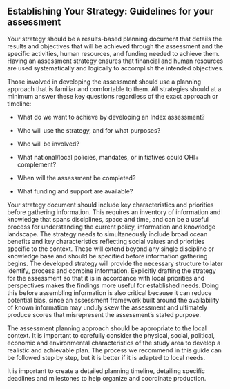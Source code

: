 ## Establishing Your Strategy: Guidelines for your assessment

Your strategy should be a results-based planning document that details the results and objectives that will be achieved through the assessment and the specific activities, human resources, and funding needed to achieve them. Having an assessment strategy ensures that financial and human resources are used systematically and logically to accomplish the intended objectives.

Those involved in developing the assessment should use a planning approach that is familiar and comfortable to them. All strategies should at a minimum answer these key questions regardless of the exact approach or timeline:

* What do we want to achieve by developing an Index assessment?

* Who will use the strategy, and for what purposes?

* Who will be involved?

* What national/local policies, mandates, or initiatives could OHI+ complement?

*	When will the assessment be completed?

*	What funding and support are available?

Your strategy document should include key characteristics and priorities before gathering information. This requires an inventory of information and knowledge that spans disciplines, space and time, and can be a useful process for understanding the current policy, information and knowledge landscape. The strategy needs to simultaneously include broad ocean benefits and key characteristics reflecting social values and priorities specific to the context. These will extend beyond any single discipline or knowledge base and should be specified before information gathering begins. The developed strategy will provide the necessary structure to later identify, process and combine information. Explicitly drafting the strategy for the assessment so that it is in accordance with local priorities and perspectives makes the findings more useful for established needs. Doing this before assembling information is also critical because it can reduce potential bias, since an assessment framework built around the availability of known information may unduly skew the assessment and ultimately produce scores that misrepresent the assessment’s stated purpose.

The assessment planning approach should be appropriate to the local context. It is important to carefully consider the physical, social, political, economic and environmental characteristics of the study area to develop a realistic and achievable plan. The process we recommend in this guide can be followed step by step, but it is better if it is adapted to local needs.

It is important to create a detailed planning timeline, detailing specific deadlines and milestones to help organize and coordinate production.
